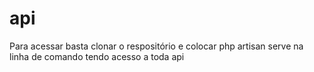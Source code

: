 # api
 
<p>Para acessar basta clonar o respositório e colocar php artisan serve na linha de comando tendo acesso a toda api</p>
